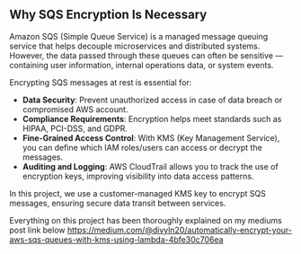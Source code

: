 ## Why SQS Encryption Is Necessary

Amazon SQS (Simple Queue Service) is a managed message queuing service that helps decouple microservices and distributed systems. However, the data passed through these queues can often be sensitive — containing user information, internal operations data, or system events.

Encrypting SQS messages at rest is essential for:
- **Data Security**: Prevent unauthorized access in case of data breach or compromised AWS account.
- **Compliance Requirements**: Encryption helps meet standards such as HIPAA, PCI-DSS, and GDPR.
- **Fine-Grained Access Control**: With KMS (Key Management Service), you can define which IAM roles/users can access or decrypt the messages.
- **Auditing and Logging**: AWS CloudTrail allows you to track the use of encryption keys, improving visibility into data access patterns.

In this project, we use a customer-managed KMS key to encrypt SQS messages, ensuring secure data transit between services.

Everything on this project has been thoroughly explained on my mediums post link below
https://medium.com/@divyln20/automatically-encrypt-your-aws-sqs-queues-with-kms-using-lambda-4bfe30c706ea
